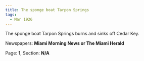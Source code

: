 ```yaml
---  
title: The sponge boat Tarpon Springs  
tags:  
  - Mar 1926  
---  
```

  
The sponge boat Tarpon Springs burns and sinks off Cedar Key.  
  
Newspapers: **Miami Morning News or The Miami Herald**  
  
Page: **1**, Section: **N/A** 
